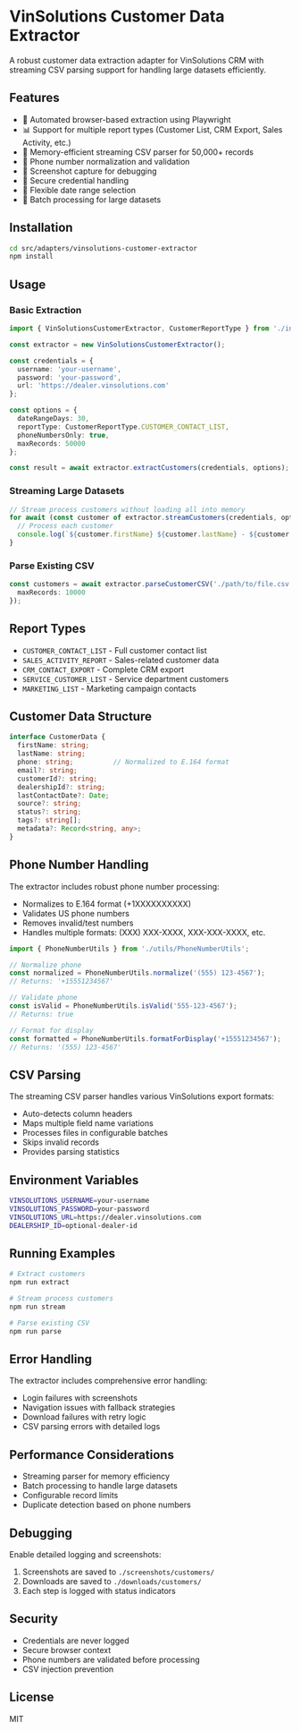 # VinSolutions Customer Data Extractor

A robust customer data extraction adapter for VinSolutions CRM with streaming CSV parsing support for handling large datasets efficiently.

## Features

- 🚀 Automated browser-based extraction using Playwright
- 📊 Support for multiple report types (Customer List, CRM Export, Sales Activity, etc.)
- 🔄 Memory-efficient streaming CSV parser for 50,000+ records
- 📱 Phone number normalization and validation
- 📸 Screenshot capture for debugging
- 🔐 Secure credential handling
- 📅 Flexible date range selection
- 🎯 Batch processing for large datasets

## Installation

```bash
cd src/adapters/vinsolutions-customer-extractor
npm install
```

## Usage

### Basic Extraction

```typescript
import { VinSolutionsCustomerExtractor, CustomerReportType } from './index';

const extractor = new VinSolutionsCustomerExtractor();

const credentials = {
  username: 'your-username',
  password: 'your-password',
  url: 'https://dealer.vinsolutions.com'
};

const options = {
  dateRangeDays: 30,
  reportType: CustomerReportType.CUSTOMER_CONTACT_LIST,
  phoneNumbersOnly: true,
  maxRecords: 50000
};

const result = await extractor.extractCustomers(credentials, options);
```

### Streaming Large Datasets

```typescript
// Stream process customers without loading all into memory
for await (const customer of extractor.streamCustomers(credentials, options)) {
  // Process each customer
  console.log(`${customer.firstName} ${customer.lastName} - ${customer.phone}`);
}
```

### Parse Existing CSV

```typescript
const customers = await extractor.parseCustomerCSV('./path/to/file.csv', {
  maxRecords: 10000
});
```

## Report Types

- `CUSTOMER_CONTACT_LIST` - Full customer contact list
- `SALES_ACTIVITY_REPORT` - Sales-related customer data
- `CRM_CONTACT_EXPORT` - Complete CRM export
- `SERVICE_CUSTOMER_LIST` - Service department customers
- `MARKETING_LIST` - Marketing campaign contacts

## Customer Data Structure

```typescript
interface CustomerData {
  firstName: string;
  lastName: string;
  phone: string;          // Normalized to E.164 format
  email?: string;
  customerId?: string;
  dealershipId?: string;
  lastContactDate?: Date;
  source?: string;
  status?: string;
  tags?: string[];
  metadata?: Record<string, any>;
}
```

## Phone Number Handling

The extractor includes robust phone number processing:

- Normalizes to E.164 format (+1XXXXXXXXXX)
- Validates US phone numbers
- Removes invalid/test numbers
- Handles multiple formats: (XXX) XXX-XXXX, XXX-XXX-XXXX, etc.

```typescript
import { PhoneNumberUtils } from './utils/PhoneNumberUtils';

// Normalize phone
const normalized = PhoneNumberUtils.normalize('(555) 123-4567');
// Returns: '+15551234567'

// Validate phone
const isValid = PhoneNumberUtils.isValid('555-123-4567');
// Returns: true

// Format for display
const formatted = PhoneNumberUtils.formatForDisplay('+15551234567');
// Returns: '(555) 123-4567'
```

## CSV Parsing

The streaming CSV parser handles various VinSolutions export formats:

- Auto-detects column headers
- Maps multiple field name variations
- Processes files in configurable batches
- Skips invalid records
- Provides parsing statistics

## Environment Variables

```bash
VINSOLUTIONS_USERNAME=your-username
VINSOLUTIONS_PASSWORD=your-password
VINSOLUTIONS_URL=https://dealer.vinsolutions.com
DEALERSHIP_ID=optional-dealer-id
```

## Running Examples

```bash
# Extract customers
npm run extract

# Stream process customers
npm run stream

# Parse existing CSV
npm run parse
```

## Error Handling

The extractor includes comprehensive error handling:

- Login failures with screenshots
- Navigation issues with fallback strategies
- Download failures with retry logic
- CSV parsing errors with detailed logs

## Performance Considerations

- Streaming parser for memory efficiency
- Batch processing to handle large datasets
- Configurable record limits
- Duplicate detection based on phone numbers

## Debugging

Enable detailed logging and screenshots:

1. Screenshots are saved to `./screenshots/customers/`
2. Downloads are saved to `./downloads/customers/`
3. Each step is logged with status indicators

## Security

- Credentials are never logged
- Secure browser context
- Phone numbers are validated before processing
- CSV injection prevention

## License

MIT